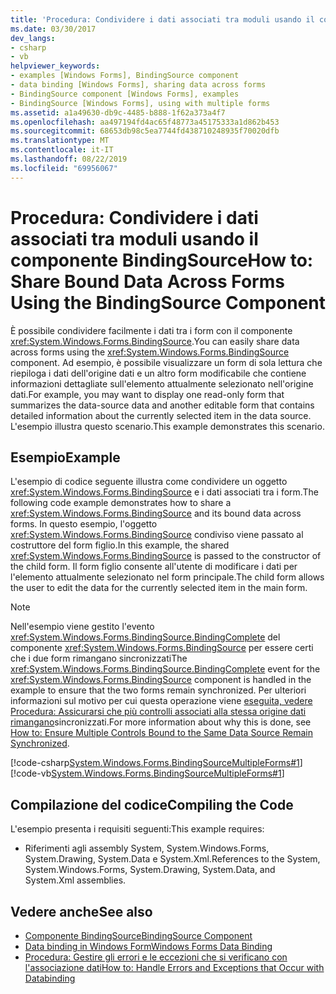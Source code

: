 ```yaml
---
title: 'Procedura: Condividere i dati associati tra moduli usando il componente BindingSource'
ms.date: 03/30/2017
dev_langs:
- csharp
- vb
helpviewer_keywords:
- examples [Windows Forms], BindingSource component
- data binding [Windows Forms], sharing data across forms
- BindingSource component [Windows Forms], examples
- BindingSource [Windows Forms], using with multiple forms
ms.assetid: a1a49630-db9c-4485-b888-1f62a373a4f7
ms.openlocfilehash: aa497194fd4ac65f48773a45175333a1d862b453
ms.sourcegitcommit: 68653db98c5ea7744fd438710248935f70020dfb
ms.translationtype: MT
ms.contentlocale: it-IT
ms.lasthandoff: 08/22/2019
ms.locfileid: "69956067"
---
```

# <a name="how-to-share-bound-data-across-forms-using-the-bindingsource-component"></a><span data-ttu-id="d546e-102">Procedura: Condividere i dati associati tra moduli usando il componente BindingSource</span><span class="sxs-lookup"><span data-stu-id="d546e-102">How to: Share Bound Data Across Forms Using the BindingSource Component</span></span>
<span data-ttu-id="d546e-103">È possibile condividere facilmente i dati tra i form con il componente <xref:System.Windows.Forms.BindingSource>.</span><span class="sxs-lookup"><span data-stu-id="d546e-103">You can easily share data across forms using the <xref:System.Windows.Forms.BindingSource> component.</span></span> <span data-ttu-id="d546e-104">Ad esempio, è possibile visualizzare un form di sola lettura che riepiloga i dati dell'origine dati e un altro form modificabile che contiene informazioni dettagliate sull'elemento attualmente selezionato nell'origine dati.</span><span class="sxs-lookup"><span data-stu-id="d546e-104">For example, you may want to display one read-only form that summarizes the data-source data and another editable form that contains detailed information about the currently selected item in the data source.</span></span> <span data-ttu-id="d546e-105">L'esempio illustra questo scenario.</span><span class="sxs-lookup"><span data-stu-id="d546e-105">This example demonstrates this scenario.</span></span>  
  
## <a name="example"></a><span data-ttu-id="d546e-106">Esempio</span><span class="sxs-lookup"><span data-stu-id="d546e-106">Example</span></span>  
 <span data-ttu-id="d546e-107">L'esempio di codice seguente illustra come condividere un oggetto <xref:System.Windows.Forms.BindingSource> e i dati associati tra i form.</span><span class="sxs-lookup"><span data-stu-id="d546e-107">The following code example demonstrates how to share a <xref:System.Windows.Forms.BindingSource> and its bound data across forms.</span></span> <span data-ttu-id="d546e-108">In questo esempio, l'oggetto <xref:System.Windows.Forms.BindingSource> condiviso viene passato al costruttore del form figlio.</span><span class="sxs-lookup"><span data-stu-id="d546e-108">In this example, the shared <xref:System.Windows.Forms.BindingSource> is passed to the constructor of the child form.</span></span> <span data-ttu-id="d546e-109">Il form figlio consente all'utente di modificare i dati per l'elemento attualmente selezionato nel form principale.</span><span class="sxs-lookup"><span data-stu-id="d546e-109">The child form allows the user to edit the data for the currently selected item in the main form.</span></span>  
  
> [!NOTE]
> <span data-ttu-id="d546e-110">Nell'esempio viene gestito l'evento <xref:System.Windows.Forms.BindingSource.BindingComplete> del componente <xref:System.Windows.Forms.BindingSource> per essere certi che i due form rimangano sincronizzati</span><span class="sxs-lookup"><span data-stu-id="d546e-110">The <xref:System.Windows.Forms.BindingSource.BindingComplete> event for the <xref:System.Windows.Forms.BindingSource> component is handled in the example to ensure that the two forms remain synchronized.</span></span> <span data-ttu-id="d546e-111">Per ulteriori informazioni sul motivo per cui questa operazione viene [eseguita, vedere Procedura: Assicurarsi che più controlli associati alla stessa origine dati rimangano](../multiple-controls-bound-to-data-source-synchronized.md)sincronizzati.</span><span class="sxs-lookup"><span data-stu-id="d546e-111">For more information about why this is done, see [How to: Ensure Multiple Controls Bound to the Same Data Source Remain Synchronized](../multiple-controls-bound-to-data-source-synchronized.md).</span></span>  
  
 [!code-csharp[System.Windows.Forms.BindingSourceMultipleForms#1](~/samples/snippets/csharp/VS_Snippets_Winforms/System.Windows.Forms.BindingSourceMultipleForms/CS/Form1.cs#1)]
 [!code-vb[System.Windows.Forms.BindingSourceMultipleForms#1](~/samples/snippets/visualbasic/VS_Snippets_Winforms/System.Windows.Forms.BindingSourceMultipleForms/VB/Form1.vb#1)]  
  
## <a name="compiling-the-code"></a><span data-ttu-id="d546e-112">Compilazione del codice</span><span class="sxs-lookup"><span data-stu-id="d546e-112">Compiling the Code</span></span>  
 <span data-ttu-id="d546e-113">L'esempio presenta i requisiti seguenti:</span><span class="sxs-lookup"><span data-stu-id="d546e-113">This example requires:</span></span>  
  
- <span data-ttu-id="d546e-114">Riferimenti agli assembly System, System.Windows.Forms, System.Drawing, System.Data e System.Xml.</span><span class="sxs-lookup"><span data-stu-id="d546e-114">References to the System, System.Windows.Forms, System.Drawing, System.Data, and System.Xml assemblies.</span></span>  
  
## <a name="see-also"></a><span data-ttu-id="d546e-115">Vedere anche</span><span class="sxs-lookup"><span data-stu-id="d546e-115">See also</span></span>

- [<span data-ttu-id="d546e-116">Componente BindingSource</span><span class="sxs-lookup"><span data-stu-id="d546e-116">BindingSource Component</span></span>](bindingsource-component.md)
- [<span data-ttu-id="d546e-117">Data binding in Windows Form</span><span class="sxs-lookup"><span data-stu-id="d546e-117">Windows Forms Data Binding</span></span>](../windows-forms-data-binding.md)
- [<span data-ttu-id="d546e-118">Procedura: Gestire gli errori e le eccezioni che si verificano con l'associazione dati</span><span class="sxs-lookup"><span data-stu-id="d546e-118">How to: Handle Errors and Exceptions that Occur with Databinding</span></span>](how-to-handle-errors-and-exceptions-that-occur-with-databinding.md)
